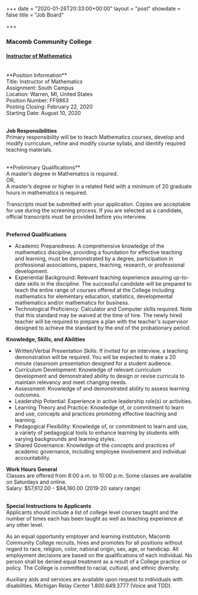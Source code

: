 +++
date = "2020-01-26T20:33:00+00:00"
layout = "post"
showdate = false
title = "Job Board"

+++
### Macomb Community College
#### <a href="https://jobs.macomb.edu/postings/4181">Instructor of Mathematics</a>

<br>
**Position Information**<br>
Title: Instructor of Mathematics</br>
Assignment: South Campus</br>
Location: Warren, MI, United States</br>
Position Number: FF9863</br>
Posting Closing: February 22, 2020</br>
Starting Date: August 10, 2020</br></br>

**Job Responsibilities**<br>
Primary responsibility will be to teach Mathematics courses, develop and modify curriculum, refine and modify course syllabi, and identify required teaching materials.

<br>
**Preliminary Qualifications**<br>
A master’s degree in Mathematics is required.</br>OR,</br>
A master’s degree or higher in a related field with a minimum of 20 graduate hours in mathematics is required.</br>

Transcripts must be submitted with your application. Copies are acceptable for use during the screening process. If you are selected as a candidate, official transcripts must be provided before you interview.</br></br>
 
**Preferred Qualifications**<br>
<ul>
 <li>Academic Preparedness: A comprehensive knowledge of the mathematics discipline, providing a foundation for effective teaching and learning, must be demonstrated by a degree, participation in professional associations, papers, teaching, research, or professional development.</li>
 <li>Experiential Background: Relevant teaching experience assuring up-to-date skills in the discipline. The successful candidate will be prepared to teach the entire range of courses offered at the College including mathematics for elementary education, statistics, developmental mathematics and/or mathematics for business.</li>
 <li>Technological Proficiency: Calculator and Computer skills required. Note that this standard may be waived at the time of hire. The newly hired teacher will be required to prepare a plan with the teacher's supervisor designed to achieve the standard by the end of the probationary period.</li></ul>

**Knowledge, Skills, and Abilities**<br>
<ul>
 <li>Written/Verbal Presentation Skills: If invited for an interview, a teaching demonstration will be required. You will be expected to make a 20 minute classroom presentation designed for a student audience.</li>
<li>Curriculum Development: Knowledge of relevant curriculum development and demonstrated ability to design or revise curricula to maintain relevancy and meet changing needs.</li>
 <li>Assessment: Knowledge of and demonstrated ability to assess learning outcomes.</li>
 <li>Leadership Potential: Experience in active leadership role(s) or activities.</li>
<li>Learning Theory and Practice: Knowledge of, or commitment to learn and use, concepts and practices promoting effective teaching and learning.</li>
<li>Pedagogical Flexibility: Knowledge of, or commitment to learn and use, a variety of pedagogical tools to enhance learning by students with varying backgrounds and learning styles.</li>
<li>Shared Governance: Knowledge of the concepts and practices of academic governance, including employee involvement and individual accountability.</li></ul>

**Work Hours General**<br>
Classes are offered from 8:00 a.m. to 10:00 p.m. Some classes are available on Saturdays and online.</br>
Salary:	$57,612.00 - $94,160.00 (2019-20 salary range)</br></br>

**Special Instructions to Applicants**<br>
Applicants should include a list of college level courses taught and the number of times each has been taught as well as teaching experience at any other level.</br>

As an equal opportunity employer and learning institution, Macomb Community College recruits, hires and promotes for all positions without regard to race, religion, color, national origin, sex, age, or handicap. All employment decisions are based on the qualifications of each individual. No person shall be denied equal treatment as a result of a College practice or policy. The College is committed to racial, cultural, and ethnic diversity.</br>

Auxiliary aids and services are available upon request to individuals with disabilities. Michigan Relay Center 1.800.649.3777 (Voice and TDD).
